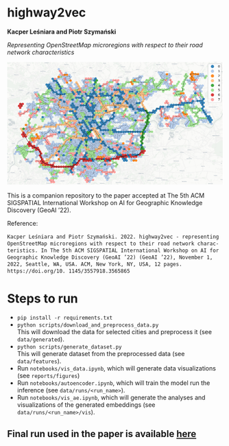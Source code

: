# highway2vec
<b>Kacper Leśniara and Piotr Szymański</b>

<i>Representing OpenStreetMap microregions with respect to their road network characteristics</i>

![](images/Krakow_hexagons.png)

This is a companion repository to the paper accepted at The 5th ACM SIGSPATIAL International Workshop on AI for Geographic Knowledge Discovery (GeoAI ’22).

Reference:
```
Kacper Leśniara and Piotr Szymański. 2022. highway2vec - representing OpenStreetMap microregions with respect to their road network charac- teristics. In The 5th ACM SIGSPATIAL International Workshop on AI for Geographic Knowledge Discovery (GeoAI ’22) (GeoAI ’22), November 1, 2022, Seattle, WA, USA. ACM, New York, NY, USA, 12 pages. https://doi.org/10. 1145/3557918.3565865
```

# Steps to run
* `pip install -r requirements.txt`
* `python scripts/download_and_preprocess_data.py`<br>
    This will download the data for selected cities and preprocess it (see `data/generated`).
* `python scripts/generate_dataset.py`<br>
    This will generate dataset from the preprocessed data (see `data/features`).
* Run `notebooks/vis_data.ipynb`, which will generate data visualizations (see `reports/figures`)
* Run `notebooks/autoencoder.ipynb`, which will train the model run the inference (see `data/runs/<run_name>`).
* Run `notebooks/vis_ae.ipynb`, which will generate the analyses and visualizations of the generated embeddings (see `data/runs/<run_name>/vis`).

## Final run used in the paper is available [here](https://drive.google.com/file/d/1f8UQDkxDGj9h9ic_RANRiI352aS-zfiZ/view?usp=sharing)
